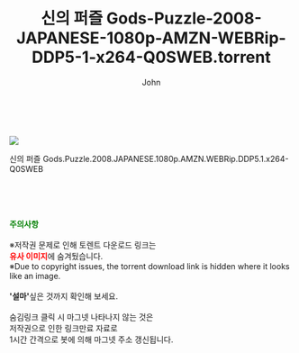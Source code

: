 ﻿---
layout: post
title:  "    신의 퍼즐 Gods-Puzzle-2008-JAPANESE-1080p-AMZN-WEBRip-DDP5-1-x264-Q0SWEB.torrent"
author: John
categories: [ 영화 ]
tags: [  ]
image: https://torrentrj54.com/uploadfile/full/5ce89cb7293554cea0003b53ed7dae0baf2e1c06.jpg 
description: "    신의 퍼즐 Gods-Puzzle-2008-JAPANESE-1080p-AMZN-WEBRip-DDP5-1-x264-Q0SWEB torrent 정보 공유"
toc: true
toc_sticky: true
---

<br>
<p><img src="https://torrentrj54.com/uploadfile/full/5ce89cb7293554cea0003b53ed7dae0baf2e1c06.jpg"/></p>
 신의 퍼즐 Gods.Puzzle.2008.JAPANESE.1080p.AMZN.WEBRip.DDP5.1.x264-Q0SWEB  
    
<br><br><br>
<p data-ke-size="size16"><b><span style="color: green;">주의사항</span></b><br /><br />※저작권 문제로 인해 토렌트 다운로드 링크는<br /><b><span style="color: red;">유사 이미지</span></b>에 숨겨뒀습니다.<br />※Due to copyright issues, the torrent download link is hidden where it looks like an image.<br /><br /><b>'설마'</b>싶은 것까지 확인해 보세요.<br /><br />숨김링크 클릭 시 마그넷 나타나지 않는 것은<br />저작권으로 인한 링크만료 자료로<br />1시간 간격으로 봇에 의해 마그넷 주소 갱신됩니다.</p>
